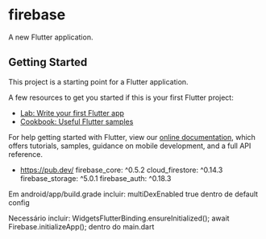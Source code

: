 # firebase

A new Flutter application.

## Getting Started

This project is a starting point for a Flutter application.

A few resources to get you started if this is your first Flutter project:

- [Lab: Write your first Flutter app](https://flutter.dev/docs/get-started/codelab)
- [Cookbook: Useful Flutter samples](https://flutter.dev/docs/cookbook)

For help getting started with Flutter, view our
[online documentation](https://flutter.dev/docs), which offers tutorials,
samples, guidance on mobile development, and a full API reference.

- https://pub.dev/
firebase_core: ^0.5.2
cloud_firestore: ^0.14.3
firebase_storage: ^5.0.1
firebase_auth: ^0.18.3

Em android/app/build.grade
incluir:
multiDexEnabled true
dentro de default config

Necessário incluir:
 WidgetsFlutterBinding.ensureInitialized();
  await Firebase.initializeApp();
  dentro do main.dart